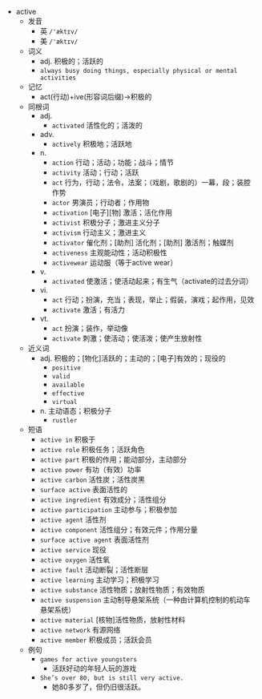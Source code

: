 - active
  - 发音
    - 英 `/'æktɪv/`
    - 美 `/'æktɪv/`
  - 词义
    - adj. 积极的；活跃的
    - `always busy doing things, especially physical or mental activities`
  - 记忆
    - act(行动)+ive(形容词后缀)→积极的
  - 同根词
    - adj.
      - `activated` 活性化的；活泼的
    - adv.
      - `actively` 积极地；活跃地
    - n.
      - `action` 行动；活动；功能；战斗；情节
      - `activity` 活动；行动；活跃
      - `act` 行为，行动；法令，法案；（戏剧，歌剧的）一幕，段；装腔作势
      - `actor` 男演员；行动者；作用物
      - `activation` [电子][物] 激活；活化作用
      - `activist` 积极分子；激进主义分子
      - `activism` 行动主义；激进主义
      - `activator` 催化剂；[助剂] 活化剂；[助剂] 激活剂；触媒剂
      - `activeness` 主观能动性；活动积极性
      - `activewear` 运动服（等于active wear）
    - v.
      - `activated` 使激活；使活动起来；有生气（activate的过去分词）
    - vi.
      - `act` 行动；扮演，充当；表现，举止；假装，演戏；起作用，见效
      - `activate` 激活；有活力
    - vt.
      - `act` 扮演；装作，举动像
      - `activate` 刺激；使活动；使活泼；使产生放射性
  - 近义词
    - adj. 积极的；[物化]活跃的；主动的；[电子]有效的；现役的
      - `positive`
      - `valid`
      - `available`
      - `effective`
      - `virtual`
    - n. 主动语态；积极分子
      - `rustler`
  - 短语
    - `active in` 积极于 
    - `active role` 积极任务；活跃角色 
    - `active part` 积极的作用；能动部分，主动部分 
    - `active power` 有功（有效）功率 
    - `active carbon` 活性炭；活性炭黑 
    - `surface active` 表面活性的 
    - `active ingredient` 有效成分；活性组分 
    - `active participation` 主动参与；积极参加 
    - `active agent` 活性剂 
    - `active component` 活性组分；有效元件；作用分量 
    - `surface active agent` 表面活性剂 
    - `active service` 现役 
    - `active oxygen` 活性氧 
    - `active fault` 活动断裂；活性断层 
    - `active learning` 主动学习；积极学习 
    - `active substance` 活性物质；放射性物质；有效物质 
    - `active suspension` 主动制导悬架系统（一种由计算机控制的机动车悬架系统） 
    - `active material` [核物]活性物质，放射性材料 
    - `active network` 有源网络 
    - `active member` 积极成员；活跃会员 
  - 例句
    - `games for active youngsters`
      - 活跃好动的年轻人玩的游戏
    - `She’s over 80, but is still very active.`
      - 她80多岁了，但仍旧很活跃。

